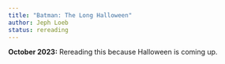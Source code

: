 ```yaml
---
title: "Batman: The Long Halloween"
author: Jeph Loeb
status: rereading
---
```


**October 2023:** Rereading this because Halloween is coming up.
